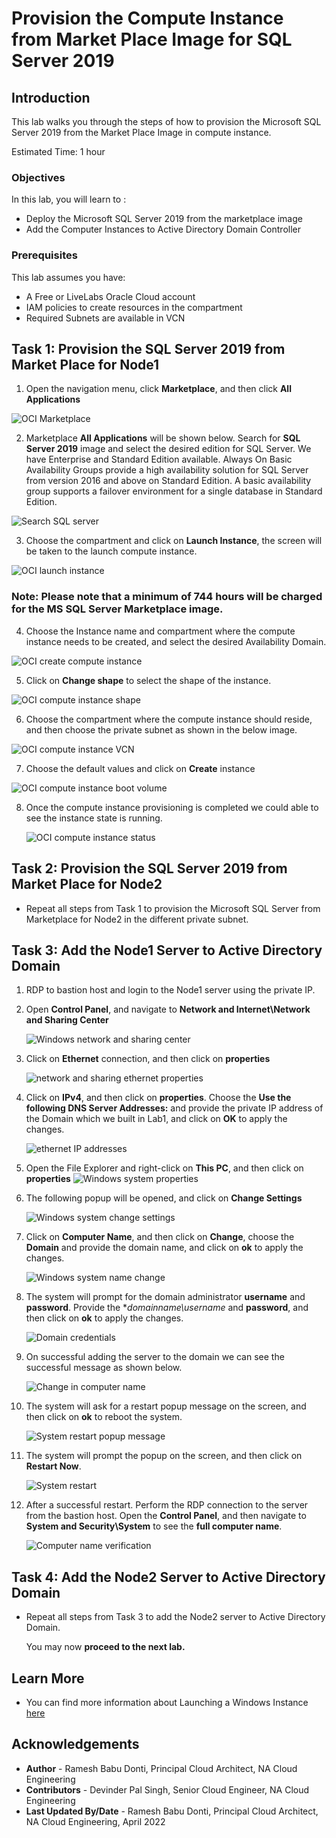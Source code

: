 # Provision the Compute Instance from Market Place Image for SQL Server 2019

## Introduction

This lab walks you through the steps of how to provision the Microsoft SQL Server 2019 from the Market Place Image in compute instance.


Estimated Time:  1 hour


### Objectives
In this lab, you will learn to :
* Deploy the Microsoft SQL Server 2019 from the marketplace image
* Add the Computer Instances to Active Directory Domain Controller

### Prerequisites  

This lab assumes you have:
- A Free or LiveLabs Oracle Cloud account
- IAM policies to create resources in the compartment
- Required Subnets are available in VCN

##  Task 1: Provision the SQL Server 2019 from Market Place for Node1

1. Open the navigation menu, click **Marketplace**, and then click **All Applications**

  ![OCI Marketplace](./images/compute-instance-oci.png " ")

2. Marketplace **All Applications** will be shown below. Search for **SQL Server 2019** image and select the desired edition for SQL Server. We have Enterprise and Standard Edition available.  Always On Basic Availability Groups provide a high availability solution for SQL Server from version 2016 and above on Standard Edition. A basic availability group supports a failover environment for a single database in Standard Edition.  

  ![Search SQL server](./images/compute-instance-marketplace.png " ")


3. Choose the compartment and click on **Launch Instance**, the screen will be taken to the launch compute instance.

  ![OCI launch instance](./images/compute-instance-compartment.png " ")

### Note: Please note that a minimum of 744 hours will be charged for the MS SQL Server Marketplace image.

4. Choose the Instance name and compartment where the compute instance needs to be created, and select the desired Availability Domain.

  ![OCI create compute instance](./images/compute-instance-ad.png " ")

5. Click on **Change shape** to select the shape of the instance.

  ![OCI compute instance shape](./images/compute-instance-shape.png " ")

6. Choose the compartment where the compute instance should reside, and then choose the private subnet as shown in the below image.

  ![OCI compute instance VCN](./images/compute-instance-compart.png " ")

7. Choose the default values and click on **Create** instance

  ![OCI compute instance boot volume](./images/compute-instance-default.png " ")

8. Once the compute instance provisioning is completed we could able to see the instance state is running.

    ![OCI compute instance status](./images/compute-instance-provision.png " ")

##  Task 2: Provision the SQL Server 2019 from Market Place for Node2

* Repeat all steps from Task 1 to provision the Microsoft SQL Server from Marketplace for Node2 in the different private subnet.

##  Task 3:  Add the Node1 Server to Active Directory Domain

1. RDP to bastion host and login to the Node1 server using the private IP.

2. Open **Control Panel**, and navigate to **Network and Internet\Network and Sharing Center**

    ![Windows network and sharing center](./images/windows-controlpanel.png " ")

3. Click on **Ethernet** connection, and then click on **properties**

    ![network and sharing ethernet properties](./images/windows-network-ethernet.png " ")
4. Click on **IPv4**, and then click on **properties**.  Choose the **Use the following DNS Server Addresses:** and provide the private IP address of the Domain which we built in Lab1, and click on **OK** to apply the changes.

    ![ethernet IP addresses](./images/windows-network-ip.png " ")

5. Open the File Explorer and right-click on **This PC**, and then click on **properties**
    ![Windows system properties](./images/windows-network-properties.png " ")

6. The following popup will be opened, and click on **Change Settings**

    ![Windows system change settings](./images/windows-network-changesettings.png " ")

7. Click on **Computer Name**, and then click on **Change**, choose the **Domain** and provide the domain name, and click on **ok** to apply the changes.

    ![Windows system name change](./images/windows-network-changedomain.png " ")

8. The system will prompt for the domain administrator **username** and **password**. Provide the **domainname\username* and **password**, and then click on **ok** to apply the changes.

    ![Domain credentials](./images/windows-network-changepass.png " ")

9. On successful adding the server to the domain we can see the successful message as shown below.

    ![Change in computer name](./images/windows-network-successful.png " ")

10. The system will ask for a restart popup message on the screen, and then click on **ok** to reboot the system.

    ![System restart popup message](./images/windows-restart.png " ")

11. The system will prompt the popup on the screen, and then click on **Restart Now**.  

    ![System restart](./images/windows-restart-popup.png " ")

12. After a successful restart.  Perform the RDP connection to the server from the bastion host.  Open the **Control Panel**, and then navigate to **System and Security\System** to see the **full computer name**.

    ![Computer name verification](./images/windows-domain-verify.png " ")

##  Task 4:  Add the Node2 Server to Active Directory Domain

* Repeat all steps from Task 3 to add the Node2 server to Active Directory Domain.

  You may now **proceed to the next lab.**
## Learn More
- You can find more information about Launching a Windows Instance [here](https://docs.oracle.com/en-us/iaas/Content/GSG/Tasks/launchinginstanceWindows.htm)


## Acknowledgements
* **Author** - Ramesh Babu Donti, Principal Cloud Architect, NA Cloud Engineering
* **Contributors** -  Devinder Pal Singh, Senior Cloud Engineer, NA Cloud Engineering
* **Last Updated By/Date** - Ramesh Babu Donti, Principal Cloud Architect, NA Cloud Engineering, April 2022
